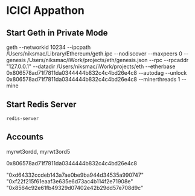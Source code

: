 
# ICICI Appathon


## Start Geth in Private Mode

geth --networkid 10234 --ipcpath /Users/niksmac/Library/Ethereum/geth.ipc --nodiscover --maxpeers 0 --genesis /Users/niksmac/iWork/projects/eth/genesis.json --rpc --rpcaddr "127.0.0.1" --datadir /Users/niksmac/iWork/projects/eth --etherbase 0x806578ad71f7811da0344444b832c4c4bd26e4c8 --autodag --unlock 0x806578ad71f7811da0344444b832c4c4bd26e4c8 --minerthreads 1 --mine

## Start Redis Server
`redis-server`


## Accounts
myrwt3ordd, myrwt3ord5

0x806578ad71f7811da0344444b832c4c4bd26e4c8


"0xd64332ccdeb143a7ae0be9ba944d34535a990747"
"0xf22f215f61eaaf3e635e6d73ac4b114f2e71908e"
"0x8564c92e61fb49329d07402e42b29dd57e708d9c"
